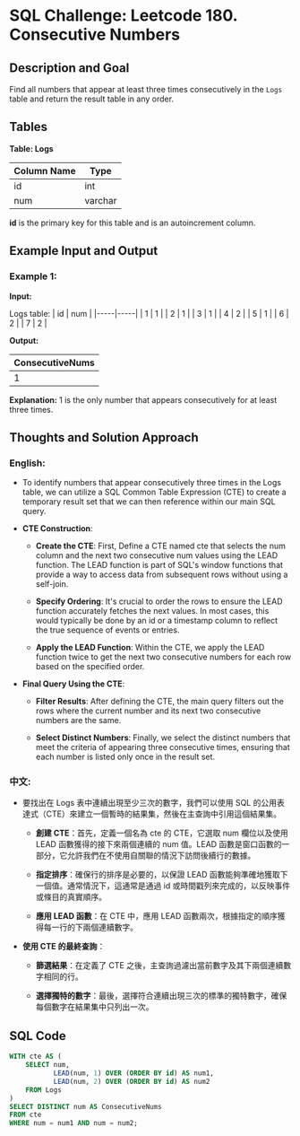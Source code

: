 # SQL Challenge: Leetcode 180. Consecutive Numbers

## Description and Goal

Find all numbers that appear at least three times consecutively in the `Logs` table and return the result table in any order.

## Tables

**Table: Logs**

| Column Name | Type    |
|-------------|---------|
| id          | int     |
| num         | varchar |

**id** is the primary key for this table and is an autoincrement column.

## Example Input and Output

### Example 1:

**Input:**

Logs table:
| id  | num |
|-----|-----|
| 1   | 1   |
| 2   | 1   |
| 3   | 1   |
| 4   | 2   |
| 5   | 1   |
| 6   | 2   |
| 7   | 2   |

**Output:**

| ConsecutiveNums |
|-----------------|
| 1               |

**Explanation:**
1 is the only number that appears consecutively for at least three times.

## Thoughts and Solution Approach

### English:
* To identify numbers that appear consecutively three times in the Logs table, we can utilize a SQL Common Table Expression (CTE) to create a temporary result set
  that we can then reference within our main SQL query.

 - **CTE Construction**:

    - **Create the CTE**: First, Define a CTE named cte that selects the num column and the next two consecutive num values using the LEAD function. The LEAD function is part of SQL's window functions that provide a way to access data from subsequent rows without using a self-join.
      
    - **Specify Ordering**: It's crucial to order the rows to ensure the LEAD function accurately fetches the next values. In most cases, this would typically be done by an id or a timestamp column to reflect the true sequence of events or entries.
      
    - **Apply the LEAD Function**: Within the CTE, we apply the LEAD function twice to get the next two consecutive numbers for each row based on the specified order.
      
 - **Final Query Using the CTE**:

    - **Filter Results**: After defining the CTE, the main query filters out the rows where the current number and its next two consecutive numbers are the same.
      
    - **Select Distinct Numbers**: Finally, we select the distinct numbers that meet the criteria of appearing three consecutive times, ensuring that each number is listed only once in the result set.

### 中文:

* 要找出在 Logs 表中連續出現至少三次的數字，我們可以使用 SQL 的公用表達式（CTE）來建立一個暫時的結果集，然後在主查詢中引用這個結果集。

  - **創建 CTE**：首先，定義一個名為 cte 的 CTE，它選取 num 欄位以及使用 LEAD 函數獲得的接下來兩個連續的 num 值。LEAD 函數是窗口函數的一部分，它允許我們在不使用自關聯的情況下訪問後續行的數據。
    
  - **指定排序**：確保行的排序是必要的，以保證 LEAD 函數能夠準確地獲取下一個值。通常情況下，這通常是通過 id 或時間戳列來完成的，以反映事件或條目的真實順序。
    
  - **應用 LEAD 函數**：在 CTE 中，應用 LEAD 函數兩次，根據指定的順序獲得每一行的下兩個連續數字。

- **使用 CTE 的最終查詢**：

  - **篩選結果**：在定義了 CTE 之後，主查詢過濾出當前數字及其下兩個連續數字相同的行。
    
  - **選擇獨特的數字**：最後，選擇符合連續出現三次的標準的獨特數字，確保每個數字在結果集中只列出一次。

## SQL Code

```sql
WITH cte AS (
    SELECT num,
           LEAD(num, 1) OVER (ORDER BY id) AS num1,
           LEAD(num, 2) OVER (ORDER BY id) AS num2
    FROM Logs
)
SELECT DISTINCT num AS ConsecutiveNums
FROM cte
WHERE num = num1 AND num = num2;
